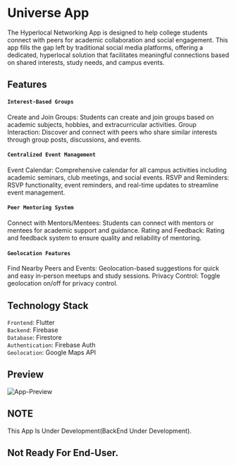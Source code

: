 # Universe App
The Hyperlocal Networking App is designed to help college students connect with peers for academic collaboration and social engagement. This app fills the gap left by traditional social media platforms, offering a dedicated, hyperlocal solution that facilitates meaningful connections based on shared interests, study needs, and campus events.

## Features

#### `Interest-Based Groups`
Create and Join Groups: Students can create and join groups based on academic subjects, hobbies, and extracurricular activities.
Group Interaction: Discover and connect with peers who share similar interests through group posts, discussions, and events.

#### `Centralized Event Management`
Event Calendar: Comprehensive calendar for all campus activities including academic seminars, club meetings, and social events.
RSVP and Reminders: RSVP functionality, event reminders, and real-time updates to streamline event management.

#### `Peer Mentoring System`
Connect with Mentors/Mentees: Students can connect with mentors or mentees for academic support and guidance.
Rating and Feedback: Rating and feedback system to ensure quality and reliability of mentoring.

#### `Geolocation Features`
Find Nearby Peers and Events: Geolocation-based suggestions for quick and easy in-person meetups and study sessions.
Privacy Control: Toggle geolocation on/off for privacy control.

## Technology Stack
`Frontend`: Flutter<br>
`Backend`: Firebase<br>
`Database`: Firestore<br>
`Authentication`: Firebase Auth<br>
`Geolocation`: Google Maps API

## Preview
![App-Preview](https://github.com/SANJAYSS-SRM-26/Universe-App-Hackathon/blob/main/Preview%20-%20Universe.png)
## NOTE
This App Is Under Development(BackEnd Under Development).
## Not Ready For End-User.
